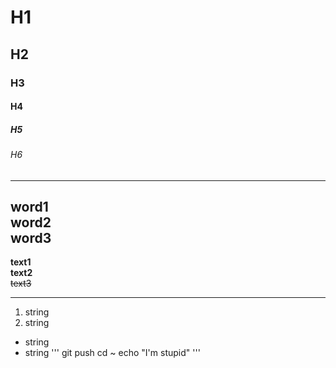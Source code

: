 # H1
## H2
### H3
#### H4
##### H5
###### H6
---
word1<br>
word2<br>
word3
---
**text1**<br>
__text2__<br>
~~text3~~<br>
___
1. string
2. string
- string
- string
'''
git push
cd ~
echo "I'm stupid"
'''